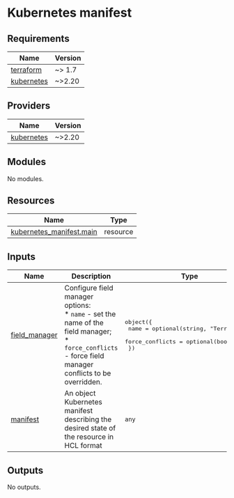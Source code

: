 # Kubernetes manifest
<!-- BEGIN_TF_DOCS -->
## Requirements

| Name | Version |
|------|---------|
| <a name="requirement_terraform"></a> [terraform](#requirement\_terraform) | ~> 1.7 |
| <a name="requirement_kubernetes"></a> [kubernetes](#requirement\_kubernetes) | ~>2.20 |

## Providers

| Name | Version |
|------|---------|
| <a name="provider_kubernetes"></a> [kubernetes](#provider\_kubernetes) | ~>2.20 |

## Modules

No modules.

## Resources

| Name | Type |
|------|------|
| [kubernetes_manifest.main](https://registry.terraform.io/providers/hashicorp/kubernetes/latest/docs/resources/manifest) | resource |

## Inputs

| Name | Description | Type | Default | Required |
|------|-------------|------|---------|:--------:|
| <a name="input_field_manager"></a> [field\_manager](#input\_field\_manager) | Configure field manager options:<br>    * `name` - set the name of the field manager;<br>    * `force_conflicts` - force field manager conflicts to be overridden. | <pre>object({<br>    name            = optional(string, "Terraform")<br>    force_conflicts = optional(bool, true)<br>  })</pre> | `{}` | no |
| <a name="input_manifest"></a> [manifest](#input\_manifest) | An object Kubernetes manifest describing the desired state of the resource in HCL format | `any` | n/a | yes |

## Outputs

No outputs.
<!-- END_TF_DOCS -->